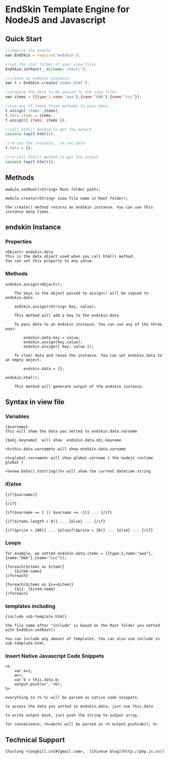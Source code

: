 # EndSkin Template Engine for NodeJS and Javascript #

## Quick Start ##

```javascript
//require the module
var EndSkin = require('endskin');

//set the root folder of your view files
EndSkin.setRoot(__dirname+'/test/');

//create an endskin instance
var t = EndSkin.create('index.html');

//prepare the data to be passed to the view files
var items = [{type:1,name:"aaa"},{name:"bbb"},{name:"ccc"}];

//use any of these three methods to pass data
t.assign('items',items);
t.data.items = items;
t.assign({ items: items });

//call html() method to get the output
console.log(t.html());

//re-use the instance,  re-set data
t.data = {};

//re-call html() method to get the output
console.log(t.html());
```

## Methods ##

	module.setRoot(<String> Root folder path);

	module.create(<String> view file name in Root folder);

	the create() method returns an endskin instance. You can use this instance many times.

## endskin Instance ##

### Properties ###

	<Object> endskin.data
	This is the data object used when you call html() method.
	You can set this property to any value.

### Methods ##
	
	endskin.assign(<Object>);

		The keys in the object passed to assign() will be copied to endskin.data

		endskin.assign(<String> key, value);

		This method will add a key to the endskin.data

		To pass data to an endskin instance. You can use any of the three ways:

			endskin.data.key = value;
			endskin.assign(key,value);
			endskin.assign({ key: value });

		To clear data and reuse the instance. You can set endskin.data to an empty object.

			endskin.data = {};

	endskin.html();

		This method will generate output of the endskin instance.


## Syntax in view file ##

### Variables ###
	
	{$varname}
	this will show the data you setted to endskin.data.varname

	{$obj.keyname}  will show  endskin.data.obj.keyname

	<%=this.data.varname%> will show endskin.data.varname

	<%=global.varname%> will show global.varname ( the nodejs runtime global )

	<%=new Date().toString()%> will show the current datetime string

### if/else ###

	{if($varname)}
	...
	{/if}

	{if($varname == 1 || $varname <= -1)} ... {/if}

	{if($items.length > 0)} ... {else} ... {/if}

	{if($price > 100)} ... {elseif($price > 10)} ... {else} ... {/if}

### Loops ###

	for example, we setted endskin.data.items = [{type:1,name:"aaa"},{name:"bbb"},{name:"ccc"}];

	{foreach($items as $item)}
		{$item.name}
	{/foreach}

	{foreach($items as $i=>$item)}
		{$i}. {$item.name}
	{/foreacn}

### templates including ###

	{include sub-template.html}

	the file name after "include" is based on the Root folder you setted with EndSkin.setRoot()

	You can include any amount of templates. You can also use include in sub-template.html.

### Insert Native Javascript Code Snippets ###

	<%
		var a=1;
		a++;
		var b = this.data.b;
		output.push(a+','+b);
	%>
	
	everything in <% %> will be parsed as native code snippets.

	to access the data you setted in endskin.data, just use this.data

	to write output back, just push the string to output array.

	for convenience, <%=abc%> will be parsed as <% output.push(abc); %> 


## Technical Support ##

	Chunlong <longbill.cn{#}gmail.com>,  [Chinese blog](http://php.js.cn/)
	


